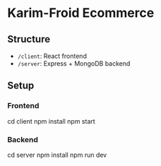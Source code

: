 # Karim-Froid Ecommerce

## Structure
- `/client`: React frontend
- `/server`: Express + MongoDB backend

## Setup

### Frontend
cd client
npm install
npm start

### Backend
cd server
npm install
npm run dev
